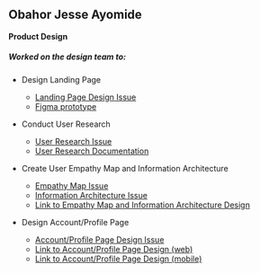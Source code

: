 ## Obahor Jesse Ayomide
 __Product Design__

##### Worked on the design team to:

* Design Landing Page <br>
    - [Landing Page Design Issue](https://github.com/zuri-training/kk-website/issues/5)
    - [Figma prototype](https://www.figma.com/proto/GbL8dOnV9ar6MsEAtfGyoa/kampus-connect-drafts?page-id=549%3A433&node-id=1065%3A2176&viewport=3137%2C1968%2C0.1&scaling=scale-down&starting-point-node-id=1065%3A2176)
    
* Conduct User Research <br>
    - [User Research Issue](https://github.com/zuri-training/kk-website/issues/17)
    - [User Research Documentation](https://docs.google.com/document/d/1MN7vu5gi2OZQNlOC5j-pR2GtxdPQwdETNCAt7zdC6RQ/edit?usp=sharing)

* Create User Empathy Map and Information Architecture <br>
    - [Empathy Map Issue](https://github.com/zuri-training/kk-website/issues/13)
    - [Information Architecture Issue](https://github.com/zuri-training/kk-website/issues/16)
    - [Link to Empathy Map and Information Architecture Design](https://www.figma.com/file/CjyLBj9bJ4T8czWUrSMITa/TEAM-112_COLFILMS?node-id=0%3A1)
 
* Design Account/Profile Page <br>
    - [Account/Profile Page Design Issue](https://github.com/zuri-training/kk-platform_fe/issues/7)
    - [Link to Account/Profile Page Design (web)](https://www.figma.com/proto/GbL8dOnV9ar6MsEAtfGyoa/kampus-connect-drafts?page-id=549%3A433&node-id=1014%3A3284&viewport=3137%2C1968%2C0.1&scaling=scale-down&starting-point-node-id=1014%3A3284&show-proto-sidebar=1)
    - [Link to Account/Profile Page Design (mobile)](https://www.figma.com/proto/GbL8dOnV9ar6MsEAtfGyoa/kampus-connect-drafts?page-id=549%3A433&node-id=1014%3A8578&viewport=3137%2C1968%2C0.1&scaling=scale-down&starting-point-node-id=1014%3A8578&show-proto-sidebar=1)
 
 
